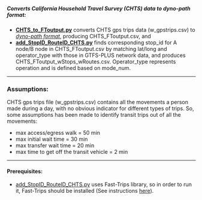 ##### Converts California Household Travel Survey (CHTS) data to dyno-path format:

* **[CHTS\_to\_FToutput.py](CHTS_to_FToutput.py)** converts CHTS gps trips data (w\_gpstrips.csv) to *[dyno-path format](https://github.com/osplanning-data-standards/dyno-path)*, producing CHTS\_FToutput.csv, and
* **[add\_StopID\_RouteID\_CHTS.py](add_StopID_RouteID_CHTS.py)** finds corresponding stop_id for A node/B node in CHTS\_FToutput.csv by matching lat/long and operator\_type with those in GTFS-PLUS network data, and produces CHTS\_FToutput\_wStops\_wRoutes.csv. Operator\_type represents operation and is defined based on mode\_num.

---
### Assumptions:
CHTS gps trips file (w_gpstrips.csv) contains all the movements a person made during a day, with no obvious indicator for different types of trips. So, some assumptions has been made to identify transit trips out of all the movements:

* max access/egress walk = 50 min 
* max initial wait time = 30 min
* max transfer wait time = 20 min
* max time to get off the transit vehicle = 2 min

---
#### Prerequisites:
* [add\_StopID\_RouteID\_CHTS.py](add_StopID_RouteID_CHTS.py) uses Fast-Trips library, so in order to run it, Fast-Trips should be installed (See instructions [here](https://github.com/MetropolitanTransportationCommission/fast-trips/tree/develop#setup)).